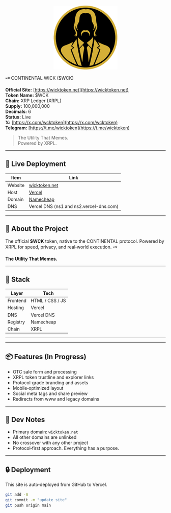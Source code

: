<p align="center">
  <img src="./assets/logo.png" alt="$WCK Logo" width="200">
</p>

🗝️ CONTINENTAL WICK ($WCK)

**Official Site:** [https://wicktoken.net](https://wicktoken.net)  
**Token Name:** $WCK  
**Chain:** XRP Ledger (XRPL)  
**Supply:** 100,000,000  
**Decimals:** 6  
**Status:** Live  
**𝕏:** [https://x.com/wcktoken](https://x.com/wcktoken)  
**Telegram:** [https://t.me/wicktoken](https://t.me/wicktoken)

> The Utility That Memes.  
> Powered by XRPL.

---

## 🔗 Live Deployment

| Item    | Link                                   |
|---------|----------------------------------------|
| Website | [wicktoken.net](https://wicktoken.net) |
| Host    | [Vercel](https://vercel.com)           |
| Domain  | [Namecheap](https://namecheap.com)     |
| DNS     | Vercel DNS (ns1 and ns2.vercel-dns.com)|

---

## 💼 About the Project

The official **$WCK** token, native to the CONTINENTAL protocol. Powered by XRPL for speed, privacy, and real‑world execution. 🗝️

**The Utility That Memes.**

---

## 🧱 Stack

| Layer    | Tech            |
|----------|-----------------|
| Frontend | HTML / CSS / JS |
| Hosting  | Vercel          |
| DNS      | Vercel DNS      |
| Registry | Namecheap       |
| Chain    | XRPL            |

---

---

## 📦 Features (In Progress)

- OTC sale form and processing  
- XRPL token trustline and explorer links  
- Protocol‑grade branding and assets  
- Mobile‑optimized layout  
- Social meta tags and share preview  
- Redirects from www and legacy domains

---

## 🧠 Dev Notes

- Primary domain: `wicktoken.net`  
- All other domains are unlinked  
- No crossover with any other project  
- Protocol‑first approach. Everything has a purpose.

---

## 🔒 Deployment

This site is auto‑deployed from GitHub to Vercel.

```bash
git add -A
git commit -m "update site"
git push origin main

